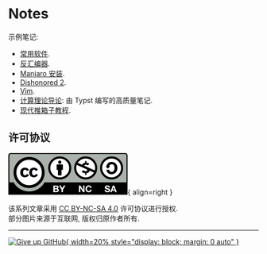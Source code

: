 # Notes

示例笔记:

- [常用软件](操作系统/常用软件.md).
- [反汇编器](渗透测试/逆向工程/反汇编器.md).
- [Manjaro 安装](操作系统/Linux/Manjaro/Manjaro_安装.md).
- [Dishonored 2](<其他/游戏/评价/Dishonored_2.md>).
- [Vim](其他/编辑器/Vim.md).
- [计算理论导论](https://github.com/ShenMian/theory_of_computation): 由 Typst 编写的高质量笔记.
- [现代推箱子教程](https://shenmian.github.io/sokoban-tutorial/).

## 许可协议

![License](assets/cc-by-nc-sa.svg){ align=right }

该系列文章采用 [CC BY-NC-SA 4.0](https://creativecommons.org/licenses/by-nc-sa/4.0/) 许可协议进行授权.  
部分图片来源于互联网, 版权归原作者所有.

---

[![Give up GitHub](https://sfconservancy.org/img/GiveUpGitHub.png){ width=20% style="display: block; margin: 0 auto" }](https://sfconservancy.org/GiveUpGitHub/)
